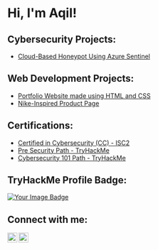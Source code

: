 <h1>Hi, I'm Aqil! </h1>

<h2> Cybersecurity Projects:</h2>

  - [Cloud-Based Honeypot Using Azure Sentinel](https://github.com/aqiiil/cloud-based-honeypot)

<h2> Web Development Projects:</h2>

  - [Portfolio Website made using HTML and CSS](https://github.com/aqiiil/portfolio-website1)
  - [Nike-Inspired Product Page](https://github.com/aqiiil/nike-website)
 
 <h2> Certifications: </h2>

- [Certified in Cybersecurity (CC) - ISC2](https://www.credly.com/badges/3e103208-bec2-4f7b-a850-6ee1dfe37287/public_url)
- [Pre Security Path - TryHackMe](https://tryhackme.com/certificate/THM-1LWNVW0KVQ)
- [Cybersecurity 101 Path - TryHackMe](https://tryhackme.com/certificate/THM-UI59MVWPZF)
 
<h2> TryHackMe Profile Badge: </h2>

<a href="https://tryhackme.com/p/t4k3n" target="_blank">
<img src="https://tryhackme-badges.s3.amazonaws.com/t4k3n.png" alt="Your Image Badge" />
</a>

<h2> Connect with me:</h2>

[<img align="left" alt="JoshMadakor | LinkedIn" width="22px" src="https://cdn.jsdelivr.net/npm/simple-icons@v3/icons/linkedin.svg" />][linkedin]
[<img align="left" alt="JoshMadakor | Instagram" width="22px" src="https://cdn.jsdelivr.net/npm/simple-icons@v3/icons/instagram.svg" />][instagram]

[instagram]: https://www.instagram.com/aqiiiill/
[linkedin]: https://linkedin.com/in/aqilhameed

<!--
Here are some ideas to get you started:

- 🔭 I’m currently working on ...
- 🌱 I’m currently learning ...
- 👯 I’m looking to collaborate on ...
- 🤔 I’m looking for help with ...
- 💬 Ask me about ...
- 📫 How to reach me: ...
- 😄 Pronouns: ...
- ⚡ Fun fact: ...
-->
